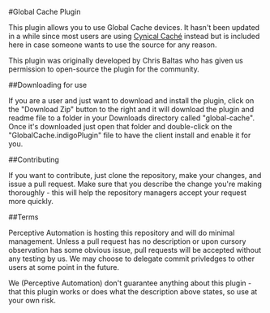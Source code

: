 #Global Cache Plugin

This plugin allows you to use Global Cache devices. It hasn't been updated in a while since most users are using [Cynical Caché]("http://www.cynic.org/indigo/plugins/online/gcnet.html") instead but is included here in case someone wants to use the source for any reason.

This plugin was originally developed by Chris Baltas who has given us permission to open-source the plugin for the community.

##Downloading for use

If you are a user and just want to download and install the plugin, click on the "Download Zip" button to the right and it will download the plugin and readme file to a folder in your Downloads directory called "global-cache". Once it's downloaded just open that folder and double-click on the "GlobalCache.indigoPlugin" file to have the client install and enable it for you.

##Contributing

If you want to contribute, just clone the repository, make your changes, and issue a pull request. Make sure that you describe the change you're making thoroughly - this will help the repository managers accept your request more quickly.

##Terms

Perceptive Automation is hosting this repository and will do minimal management. Unless a pull request has no description or upon cursory observation has some obvious issue, pull requests will be accepted without any testing by us. We may choose to delegate commit privledges to other users at some point in the future.

We (Perceptive Automation) don't guarantee anything about this plugin - that this plugin works or does what the description above states, so use at your own risk.